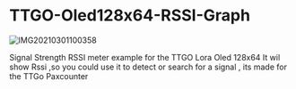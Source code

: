 # TTGO-Oled128x64-RSSI-Graph

![IMG20210301100358](https://user-images.githubusercontent.com/20719445/109475495-13b09000-7a76-11eb-971c-efa84b39568d.jpg)

Signal Strength RSSI meter example for the TTGO Lora Oled 128x64
It wil show Rssi ,so you could use it to detect or search for a signal ,
its made for the TTGo Paxcounter 


